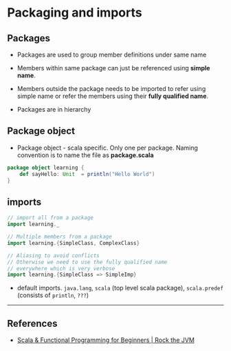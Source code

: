 # Packaging and imports

## Packages

* Packages are used to group member definitions under same name

* Members within same package can just be referenced using **simple name**.

* Members outside the package needs to be imported to refer using simple name or refer the members using their **fully qualified name**.

* Packages are in hierarchy

## Package object

* Package object - scala specific. Only one per package. Naming convention is to name the file as **package.scala**

```Scala
package object learning {
    def sayHello: Unit  = println("Hello World")
}
```

## imports

```Scala
// import all from a package
import learning._

// Multiple members from a package
import learning.{SimpleClass, ComplexClass}

// Aliasing to avoid conflicts
// Otherwise we need to use the fully qualified name
// everywhere which is very verbose
import learning.{SimpleClass => SimpleImp}
```

* default imports. `java.lang`, `scala` (top level scala package), `scala.predef` (consists of `println`, `???`)

---

## References

* [Scala & Functional Programming for Beginners | Rock the JVM](https://www.udemy.com/share/1013xsCUMfd1lVR34=/)
